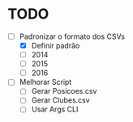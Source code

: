 # TODO

- [ ] Padronizar o formato dos CSVs
  - [x] Definir padrão
  - [ ] 2014
  - [ ] 2015
  - [ ] 2016
- [ ] Melhorar Script
  - [ ] Gerar Posicoes.csv
  - [ ] Gerar Clubes.csv
  - [ ] Usar Args CLI

